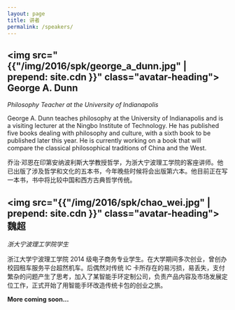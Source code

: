 ```yaml
---
layout: page
title: 讲者
permalink: /speakers/
---
```


## <img src="{{"/img/2016/spk/george_a_dunn.jpg" | prepend: site.cdn }}" class="avatar-heading"> George A. Dunn
*Philosophy Teacher at the University of Indianapolis*

George A. Dunn teaches philosophy at the University of Indianapolis and is a visiting lecturer at the Ningbo Institute of Technology. He has published five books dealing with philosophy and culture, with a sixth book to be published later this year. He is currently working on a book that will compare the classical philosophical traditions of China and the West.

乔治·邓恩在印第安纳波利斯大学教授哲学，为浙大宁波理工学院的客座讲师。他已出版了涉及哲学和文化的五本书，今年晚些时候将会出版第六本。他目前正在写一本书，书中将比较中国和西方古典哲学传统。

## <img src="{{"/img/2016/spk/chao_wei.jpg" | prepend: site.cdn }}" class="avatar-heading">  魏超
*浙大宁波理工学院学生*

浙江大学宁波理工学院 2014 级电子商务专业学生。在大学期间多次创业，曾创办校园租车服务平台超然机车。后偶然对传统 IC 卡所存在的易污损，易丢失，支付繁杂的问题产生了思考，加入了某智能手环定制公司，负责产品内容及市场发展定位工作，正式开始了用智能手环改造传统卡包的创业之旅。

**More coming soon...**
